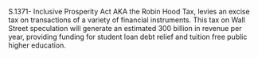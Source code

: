 S.1371- Inclusive Prosperity Act AKA the Robin Hood Tax, levies an excise tax on transactions of a variety of financial instruments. This tax on Wall Street speculation will generate an estimated 300 billion in revenue per year, providing funding for student loan debt relief and tuition free public higher education.